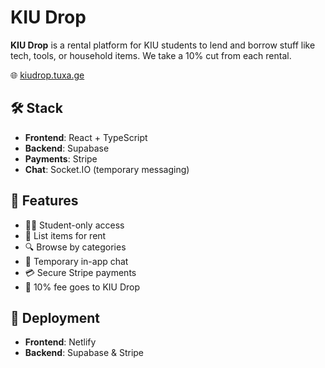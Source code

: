 # KIU Drop

**KIU Drop** is a rental platform for KIU students to lend and borrow stuff like tech, tools, or household items. We take a 10% cut from each rental.

🌐 [kiudrop.tuxa.ge](https://kiudrop.tuxa.ge)

## 🛠 Stack

- **Frontend**: React + TypeScript  
- **Backend**: Supabase  
- **Payments**: Stripe  
- **Chat**: Socket.IO (temporary messaging)

## 🔑 Features

- 🧑‍🎓 Student-only access  
- 🧳 List items for rent  
- 🔍 Browse by categories  
- 💬 Temporary in-app chat  
- 💳 Secure Stripe payments  
- 💸 10% fee goes to KIU Drop

## 🚀 Deployment

- **Frontend**: Netlify  
- **Backend**: Supabase & Stripe
